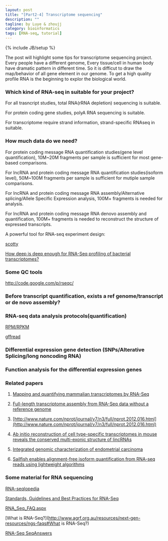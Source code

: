 ```yaml
---
layout: post
title: "[Part2-4] Transcriptome sequencing"
description: ""
tagline: by Luye & zhoujj
category: bioinformatics
tags: [RNA-seq, tutorial]
---
```

{% include JB/setup %}

The post will highlight some tips for transcriptome sequencing project. Every people have a different genome, Every tissue/cell in human body have dramatic pattern in different time. So it is difficut to draw the map/behavior of all gene element in our genome. To get a high quality profile RNA is the beginning to explor the biological world.

<!--more-->

### Which kind of RNA-seq in suitable for your project?

For all trasncript studies, total RNA(rRNA depletion) sequencing is suitable.

For protein coding gene studies, polyA RNA sequencing is suitable.

For transcriptome require strand information, strand-specific RNAseq in suitable.

### How much data do we need?

For protein coding message RNA quantification studies(gene level quantification), 10M~20M fragments per sample is sufficient for most gene-based comparisons.

For lncRNA and protein coding message RNA quantification studies(isoform level), 50M~100M fragments per sample is sufficient for mutiple sample comparisons.

For lncRNA and protein coding message RNA assembly/Alternative splicing/Allele Specific Expression analysis, 100M+ fragments is needed for analysis.

For lncRNA and protein coding message RNA denovo assembly and quantification, 100M+ fragments is needed to reconstruct the structure of expressed transcripts.

A powerful tool for RNA-seq experiment design:

[scotty](http://bioinformatics.bc.edu/marthlab/scotty/scotty.php)

[How deep is deep enough for RNA-Seq profiling of bacterial transcriptomes?](http://www.biomedcentral.com/1471-2164/13/734)

### Some QC tools

http://code.google.com/p/rseqc/



### Before transcript quantification, exists a ref genome/transcript or de novo assembly?



### RNA-seq data analysis protocols(quantification)

[RPM/RPKM](http://bioviz.org/pollen/A_thaliana_Jun_2009/SupplementalDataFiles/SupplementalDataFiles1to3.html)

[gffread](http://cole-trapnell-lab.github.io/cufflinks/file_formats/)


### Differential expression gene detection (SNPs/Alterative Splicing/long noncoding RNA)



### Function analysis for the differential expression genes




### Related papers

1. [Mapping and quantifying mammalian transcriptomes by RNA-Seq](http://www.nature.com/nmeth/journal/v5/n7/pdf/nmeth.1226.pdf)

2. [Full-length transcriptome assembly from RNA-Seq data without a reference genome](http://www.nature.com/nbt/journal/v29/n7/full/nbt.1883.html)

3. [http://www.nature.com/nprot/journal/v7/n3/full/nprot.2012.016.html](http://www.nature.com/nprot/journal/v7/n3/full/nprot.2012.016.html)

4. [Ab initio reconstruction of cell type-specific transcriptomes in mouse reveals the conserved multi-exonic structure of lincRNAs](http://www.nature.com/nbt/journal/v28/n5/full/nbt.1633.html)

5. [Integrated genomic characterization of endometrial carcinoma](http://www.nature.com/nature/journal/v497/n7447/full/nature12113.html)

6. [Sailfish enables alignment-free isoform quantification from RNA-seq reads using lightweight algorithms](http://www.nature.com/nbt/journal/v32/n5/full/nbt.2862.html)



### Some material for RNA sequencing

[RNA-seqlopedia](http://rnaseq.uoregon.edu/)

[Standards, Guidelines and Best Practices for RNA-Seq](http://genome.ucsc.edu/ENCODE/protocols/dataStandards/ENCODE_RNAseq_Standards_V1.0.pdf)

[RNA_Seq_FAQ.aspx](http://www.genewiz.com/public/RNA_Seq_FAQ.aspx)

[What is RNA-Seq?](http://www.agrf.org.au/resources/next-gen-resources/ngs-faqs#What is RNA-Seq?)

[RNA-Seq SeqAnswers](http://seqanswers.com/forums/showthread.php?t=15440)
